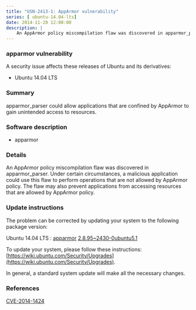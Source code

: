 ```yaml
---
title: "USN-2413-1: AppArmor vulnerability"
series: [ ubuntu-14.04-lts]
date: 2014-11-20 12:00:00
description: |
    An AppArmor policy miscompilation flaw was discovered in apparmor_parser. Under certain circumstances, a malicious application could use this flaw to perform operations that are not allowed by AppArmor policy. The flaw may also prevent applications from accessing resources that are allowed by AppArmor policy. 
--- 
```

 
### apparmor vulnerability

A security issue affects these releases of Ubuntu and its derivatives:

* Ubuntu 14.04 LTS

### Summary

apparmor_parser could allow applications that are confined by AppArmor to gain unintended access to resources.

### Software description

* apparmor 

### Details

An AppArmor policy miscompilation flaw was discovered in apparmor_parser. Under certain circumstances, a malicious application could use this flaw to perform operations that are not allowed by AppArmor policy. The flaw may also prevent applications from accessing resources that are allowed by AppArmor policy. 

### Update instructions

The problem can be corrected by updating your system to the following package version:

Ubuntu 14.04 LTS
 : [apparmor](https://launchpad.net/ubuntu/+source/apparmor) <span> [2.8.95~2430-0ubuntu5.1](https://launchpad.net/ubuntu/+source/apparmor/2.8.95~2430-0ubuntu5.1) </span> 

To update your system, please follow these instructions: [https://wiki.ubuntu.com/Security/Upgrades](https://wiki.ubuntu.com/Security/Upgrades).

In general, a standard system update will make all the necessary changes. 

### References

 [CVE-2014-1424](http://people.ubuntu.com/~ubuntu-security/cve/CVE-2014-1424)
 
